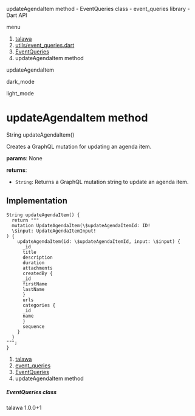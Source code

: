 




updateAgendaItem method - EventQueries class - event\_queries library - Dart API







menu

1. [talawa](../../index.html)
2. [utils/event\_queries.dart](../../utils_event_queries/utils_event_queries-library.html)
3. [EventQueries](../../utils_event_queries/EventQueries-class.html)
4. updateAgendaItem method

updateAgendaItem


dark\_mode

light\_mode




# updateAgendaItem method


String
updateAgendaItem()

Creates a GraphQL mutation for updating an agenda item.

**params**:
None

**returns**:

* `String`: Returns a GraphQL mutation string to update an agenda item.

## Implementation

```
String updateAgendaItem() {
  return """
  mutation UpdateAgendaItem(\$updateAgendaItemId: ID!
  \$input: UpdateAgendaItemInput!
) {
    updateAgendaItem(id: \$updateAgendaItemId, input: \$input) {
      _id
      title
      description
      duration
      attachments
      createdBy {
      _id
      firstName
      lastName
      }
      urls
      categories {
      _id
      name
      }
      sequence
    }
  }
""";
}
```

 


1. [talawa](../../index.html)
2. [event\_queries](../../utils_event_queries/utils_event_queries-library.html)
3. [EventQueries](../../utils_event_queries/EventQueries-class.html)
4. updateAgendaItem method

##### EventQueries class





talawa
1.0.0+1






